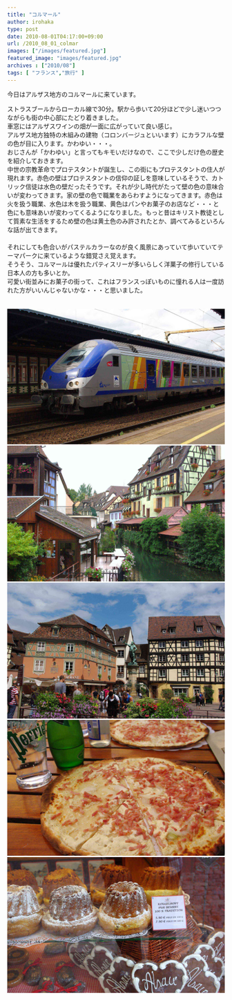 ```yaml
---
title: "コルマール"
author: irohaka
type: post
date: 2010-08-01T04:17:00+09:00
url: /2010_08_01_colmar
images: ["/images/featured.jpg"]
featured_image: "images/featured.jpg"
archives : ["2010/08"]
tags: [ "フランス","旅行" ]
---
```


今日はアルザス地方のコルマールに来ています。
 <!--more-->

ストラスブールからローカル線で30分。駅から歩いて20分ほどで少し迷いつつながらも街の中心部にたどり着きました。  
車窓にはアルザスワインの畑が一面に広がっていて良い感じ。  
アルザス地方独特の木組みの建物（コロンバージュといいます）にカラフルな壁の色が目に入ります。かわゆい・・・。
　  
おじさんが「かわゆい」と言ってもキモいだけなので、ここで少しだけ色の歴史を紹介しておきます。  
中世の宗教革命でプロテスタントが誕生し、この街にもプロテスタントの住人が現れます。赤色の壁はプロテスタントの信仰の証しを意味しているそうで、カトリック信徒は水色の壁だったそうです。それが少し時代がたって壁の色の意味合いが変わってきます。家の壁の色で職業をあらわすようになってきます。赤色は火を扱う職業、水色は木を扱う職業、黄色はパンやお菓子のお店など・・・と色にも意味あいが変わってくるようになりました。もっと昔はキリスト教徒として質素な生活をするため壁の色は黄土色のみ許されたとか、調べてみるといろんな話が出てきます。  
　  
それにしても色合いがパステルカラーなのが良く風景にあっていて歩いていてテーマパークに来ているような錯覚さえ覚えます。  
そうそう、コルマールは優れたパティスリーが多いらしく洋菓子の修行している日本人の方も多いとか。    
可愛い街並みにお菓子の街って、これはフランスっぽいものに憧れる人は一度訪れた方がいいんじゃないかな・・・と思いました。  
　  

![ローカル線TERで行きます。](images/2010_08_01_colmar01.jpg)  
![ストラスブールと比べてもっとこじんまりした感じ](images/2010_08_01_colmar02.jpg)  
![RPGに出てきそうな街並み](images/2010_08_01_colmar03.jpg)  
![ピザじゃなくてタルト・フランベ（Tarte flambée）](images/2010_08_01_colmar04.jpg)  
![名物クグロフ（Kouglof）。アルザス地方やドイツでも食べられているお菓子。](images/2010_08_01_colmar05.jpg)  